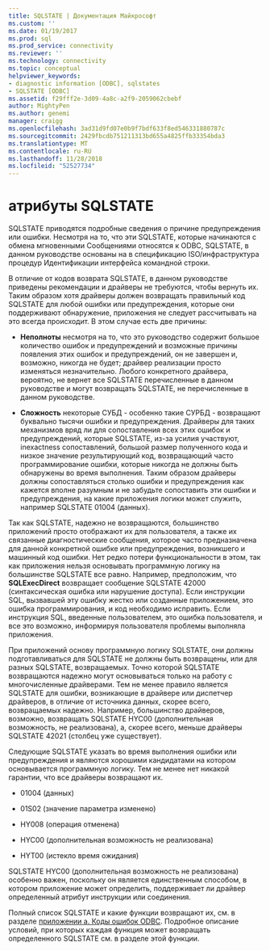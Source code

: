 ```yaml
---
title: SQLSTATE | Документация Майкрософт
ms.custom: ''
ms.date: 01/19/2017
ms.prod: sql
ms.prod_service: connectivity
ms.reviewer: ''
ms.technology: connectivity
ms.topic: conceptual
helpviewer_keywords:
- diagnostic information [ODBC], sqlstates
- SQLSTATE [ODBC]
ms.assetid: f29fff2e-3d09-4a8c-a2f9-2059062cbebf
author: MightyPen
ms.author: genemi
manager: craigg
ms.openlocfilehash: 3ad31d9fd07e0b9f7bdf633f8ed546331880787c
ms.sourcegitcommit: 2429fbcdb751211313bd655a4825ffb33354bda3
ms.translationtype: MT
ms.contentlocale: ru-RU
ms.lasthandoff: 11/28/2018
ms.locfileid: "52527734"
---
```

# <a name="sqlstates"></a>атрибуты SQLSTATE
SQLSTATE приводятся подробные сведения о причине предупреждения или ошибки. Несмотря на то, что эти SQLSTATE, которые начинаются с обмена мгновенными Сообщениями относятся к ODBC, SQLSTATE, в данном руководстве основаны на в спецификацию ISO/инфраструктура процедур Идентификации интерфейса командной строки.  
  
 В отличие от кодов возврата SQLSTATE, в данном руководстве приведены рекомендации и драйверы не требуются, чтобы вернуть их. Таким образом хотя драйверы должен возвращать правильный код SQLSTATE для любой ошибки или предупреждения, которые они поддерживают обнаружение, приложения не следует рассчитывать на это всегда происходит. В этом случае есть две причины:  
  
-   **Неполноты** несмотря на то, что это руководство содержит большое количество ошибок и предупреждений и возможные причины появления этих ошибок и предупреждений, он не завершен и, возможно, никогда не будет; драйвер реализации просто изменяться незначительно. Любого конкретного драйвера, вероятно, не вернет все SQLSTATE перечисленные в данном руководстве и могут возвращать SQLSTATE, не перечисленные в данном руководстве.  
  
-   **Сложность** некоторые СУБД - особенно такие СУРБД - возвращают буквально тысячи ошибки и предупреждения. Драйверы для таких механизмов вряд ли для сопоставления всех этих ошибок и предупреждений, которые SQLSTATE, из-за усилия участвуют, inexactness сопоставлений, большой размер полученного кода и низкое значение результирующий код, возвращающий часто программирование ошибки, которые никогда не должны быть обнаружены во время выполнения. Таким образом драйверы должны сопоставляться столько ошибки и предупреждения как кажется вполне разумным и не забудьте сопоставить эти ошибки и предупреждения, на какие приложения логики может служить, например SQLSTATE 01004 (данных).  
  
 Так как SQLSTATE, надежно не возвращаются, большинство приложений просто отображают их для пользователя, а также их связанные диагностические сообщения, которое часто предназначена для данной конкретной ошибке или предупреждения, возникшего и машинный код ошибки. Нет редко потери функциональности в этом, так как приложения нельзя основывать программную логику на большинстве SQLSTATE все равно. Например, предположим, что **SQLExecDirect** возвращает сообщение SQLSTATE 42000 (синтаксическая ошибка или нарушение доступа). Если инструкции SQL, вызвавшей эту ошибку жестко или созданные приложением, это ошибка программирования, и код необходимо исправить. Если инструкция SQL, введенные пользователем, это ошибка пользователя, и все это возможно, информируя пользователя проблемы выполняла приложения.  
  
 При приложений основу программную логику SQLSTATE, они должны подготавливаться для SQLSTATE не должны быть возвращены, или для разных SQLSTATE, возвращаемых. Точно которой SQLSTATE возвращаются надежно могут основываться только на работу с многочисленные драйверами. Тем не менее правило является SQLSTATE для ошибки, возникающие в драйвере или диспетчер драйверов, в отличие от источника данных, скорее всего, возвращаемых надежно. Например, большинство драйверов, возможно, возвращать SQLSTATE HYC00 (дополнительная возможность, не реализована), а, скорее всего, меньше драйверы SQLSTATE 42021 (столбец уже существует).  
  
 Следующие SQLSTATE указать во время выполнения ошибки или предупреждения и являются хорошими кандидатами на котором основывается программную логику. Тем не менее нет никакой гарантии, что все драйверы возвращают их.  
  
-   01004 (данных)  
  
-   01S02 (значение параметра изменено)  
  
-   HY008 (операция отменена)  
  
-   HYC00 (дополнительная возможность не реализована)  
  
-   HYT00 (истекло время ожидания)  
  
 SQLSTATE HYC00 (дополнительная возможность не реализована) особенно важен, поскольку он является единственным способом, в котором приложение может определить, поддерживает ли драйвер определенный атрибут инструкции или соединения.  
  
 Полный список SQLSTATE и какие функции возвращают их, см. в разделе [приложении a. Коды ошибок ODBC](../../../odbc/reference/appendixes/appendix-a-odbc-error-codes.md). Подробное описание условий, при которых каждая функция может возвращать определенного SQLSTATE см. в разделе этой функции.
